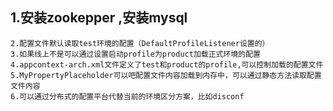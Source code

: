 ## 1.安装zookepper ,安装mysql
    2.配置文件默认读取test环境的配置（DefaultProfileListener设置的）
    3.如果线上不是可以通过设置启动profile为product加载正式环境的配置
    4.appcontext-arch.xml文件定义了test和product的profile,可以控制加载的配置文件
    5.MyPropertyPlaceholder可以吧配置文件内容加载到内存中，可以通过静态方法读取配置文件内容
    6.可以通过分布式的配置平台代替当前的环境区分方案，比如disconf